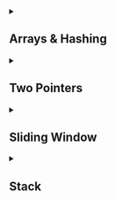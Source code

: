 <details>
<summary> <h2>Arrays & Hashing</h2> </summary>
    
### [Contains Duplicate](https://leetcode.com/problems/contains-duplicate/description/)<a name="contains-duplicate"></a>
    
```python    
class Solution:
    def containsDuplicate(self, nums: List[int]) -> bool:
        dict_a = {}

        for number in nums:
            if number not in dict_a:
                dict_a[number] = 1
            else:
                return True
        
        return False
```
</details>

<details>
<summary> <h2>Two Pointers</h2> </summary>

### [Valid Palindrome](https://leetcode.com/problems/valid-palindrome/description/)<a name="valid-palindrome"></a>

```python
class Solution:
    def isPalindrome(self, s: str) -> bool:
        L = 0
        R = len(s) - 1

        while L < R:
            while L < R and s[L].isalnum() == False:
                L += 1
            while L < R and s[R].isalnum() == False:
                R -= 1
            if s[L].lower() == s[R].lower():
                L += 1
                R -= 1
            else:
                return False
        return True
```

</details>

<details>
<summary> <h2>Sliding Window</h2> </summary>

### [Best Time to Buy and Sell Stock](https://leetcode.com/problems/best-time-to-buy-and-sell-stock/description/)<a name = "best-time-to-buy-and-sell-stock"></a>

```python
class Solution:
    def maxProfit(self, prices: List[int]) -> int:
        left = 0
        right = 1
        maxProfit = 0

        while right < len(prices):                          #right pointer is the one that iterates through the list
            if prices[left] < prices[right]:
                profit = prices[right] - prices[left]       #find the profit created if left pointer price is lower than right pointer price
                maxProfit = max(maxProfit, profit)          #chooses the bigger number as the max profit
            else:
                left = right                                #the right pointer is lower price than left, so new lowest price is found
            right += 1                                      #always increment the right pointer so it goes through array
        
        return maxProfit
```
</details>

<details>
<summary> <h2>Stack</h2></summary>

### [Valid Parentheses](https://leetcode.com/problems/valid-parentheses/description/)<a name = "valid-parentheses"></a>

```python
class Solution:
    def isValid(self, s: str) -> bool:
        dict_A = {')':'(','}':'{',']':'['}
        stack = []

        for char in s:                            
            if char not in dict_A:                      #if the character is not a key, add to stack
                stack.append(char)
            elif stack and stack[-1] == dict_A[char]:   #else if the stack is not empty and the top of the stack is a pair, pop from stack
                stack.pop()
            else:                                       #not in dict, stack is empty, or the top is not pair, return False
                return False
    
        
        if len(stack) == 0:
            return True
        else:
            return False
```

### Time Complexity

> O(n) — You only iterate through the string once.

### Space Complexity

> O(n) — Stack could store all opening brackets in the worst case.
</details> 